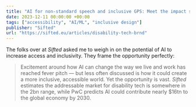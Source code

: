 ```yaml
---
title: "AI for non-standard speech and inclusive GPS: Meet the impact startups using tech to tackle the disability divide"
date: 2023-12-11 00:00:00 +00:00
tags: ["accessibility", "AI/ML", "inclusive design"]
publisher: "Sifted"
url: "https://sifted.eu/articles/disability-tech-brnd"
---
```


The folks over at <cite>Sifted</cite> asked me to weigh in on the potential of AI to increase access and inclusivity. They frame the opportunity perfectly:

> Excitement around how AI can change the way we live and work has reached fever pitch — but less often discussed is how it could create a more inclusive, accessible world. Yet the opportunity is vast. <cite>Sifted</cite> estimates the addressable market for disability tech is somewhere in the 2bn range, while PwC predicts AI could contribute nearly $16tn to the global economy by 2030.
